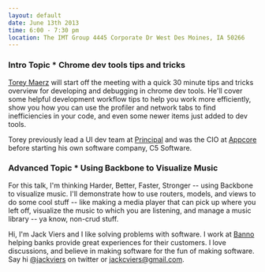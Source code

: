 ```yaml
---
layout: default
date: June 13th 2013
time: 6:00 - 7:30 pm
location: The IMT Group 4445 Corporate Dr West Des Moines, IA 50266
---
```


### Intro Topic * Chrome dev tools tips and tricks

[Torey Maerz](https://twitter.com/toreym) will start off the meeting
with a quick 30 minute tips and tricks overview for developing and
debugging in chrome dev tools. He'll cover some helpful development
workflow tips to help you work more efficiently, show you how you
can use the profiler and network tabs to find inefficiencies in your
code, and even some newer items just added to dev tools.

Torey previously lead a UI dev team at [Principal](http://http://www.principal.com/)
and was the CIO at [Appcore](http://www.appcore.com/) before starting
his own software company, C5 Software.


### Advanced Topic * Using Backbone to Visualize Music

For this talk, I'm thinking Harder, Better, Faster, Stronger -- using
Backbone to visualize music. I'll demonstrate how to use routers,
models, and views to do some cool stuff -- like making a media player
that can pick up where you left off, visualize the music to which you
are listening, and manage a music library -- ya know, non-crud stuff.

Hi, I'm Jack Viers and I like solving problems with software. I work
at [Banno](http://www.banno.com) helping banks provide great experiences
for their customers. I love discussions, and believe in making software
for the fun of making software. Say hi [@jackviers](https://twitter.com/jackviers)
on twitter or [jackcviers@gmail.com](mailto:jackcviers@gmail.com).
